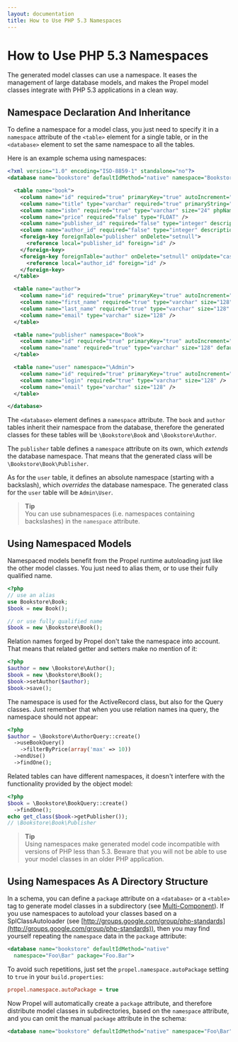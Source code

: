 ```yaml
---
layout: documentation
title: How to Use PHP 5.3 Namespaces
---
```


# How to Use PHP 5.3 Namespaces #

The generated model classes can use a namespace. It eases the management of large database models, and makes the Propel model classes integrate with PHP 5.3 applications in a clean way.

## Namespace Declaration And Inheritance ##

To define a namespace for a model class, you just need to specify it in a `namespace` attribute of the `<table>` element for a single table, or in the `<database>` element to set the same namespace to all the tables.

Here is an example schema using namespaces:

```xml
<?xml version="1.0" encoding="ISO-8859-1" standalone="no"?>
<database name="bookstore" defaultIdMethod="native" namespace="Bookstore">

  <table name="book">
    <column name="id" required="true" primaryKey="true" autoIncrement="true" type="integer" />
    <column name="title" type="varchar" required="true" primaryString="true" />
    <column name="isbn" required="true" type="varchar" size="24" phpName="ISBN" />
    <column name="price" required="false" type="FLOAT" />
    <column name="publisher_id" required="false" type="integer" description="Foreign Key Publisher" />
    <column name="author_id" required="false" type="integer" description="Foreign Key Author" />
    <foreign-key foreignTable="publisher" onDelete="setnull">
      <reference local="publisher_id" foreign="id" />
    </foreign-key>
    <foreign-key foreignTable="author" onDelete="setnull" onUpdate="cascade">
      <reference local="author_id" foreign="id" />
    </foreign-key>
  </table>

  <table name="author">
    <column name="id" required="true" primaryKey="true" autoIncrement="true" type="integer"/>
    <column name="first_name" required="true" type="varchar" size="128" />
    <column name="last_name" required="true" type="varchar" size="128" />
    <column name="email" type="varchar" size="128" />
  </table>

  <table name="publisher" namespace="Book">
    <column name="id" required="true" primaryKey="true" autoIncrement="true" type="integer" />
    <column name="name" required="true" type="varchar" size="128" default="Penguin" />
  </table>

  <table name="user" namespace="\Admin">
    <column name="id" required="true" primaryKey="true" autoIncrement="true" type="integer"/>
    <column name="login" required="true" type="varchar" size="128" />
    <column name="email" type="varchar" size="128" />
  </table>

</database>
```

The `<database>` element defines a `namespace` attribute. The `book` and `author` tables inherit their namespace from the database, therefore the generated classes for these tables will be `\Bookstore\Book` and `\Bookstore\Author`.

The `publisher` table defines a `namespace` attribute on its own, which _extends_ the database namespace. That means that the generated class will be `\Bookstore\Book\Publisher`.

As for the `user` table, it defines an absolute namespace (starting with a backslash), which _overrides_ the database namespace. The generated class for the `user` table will be `Admin\User`.

>**Tip**<br />You can use subnamespaces (i.e. namespaces containing backslashes) in the `namespace` attribute.

## Using Namespaced Models ##

Namespaced models benefit from the Propel runtime autoloading just like the other model classes. You just need to alias them, or to use their fully qualified name.

```php
<?php
// use an alias
use Bookstore\Book;
$book = new Book();

// or use fully qualified name
$book = new \Bookstore\Book();
```

Relation names forged by Propel don't take the namespace into account. That means that related getter and setters make no mention of it:

```php
<?php
$author = new \Bookstore\Author();
$book = new \Bookstore\Book();
$book->setAuthor($author);
$book->save();
```

The namespace is used for the ActiveRecord class, but also for the Query classes. Just remember that when you use relation names ina query, the namespace should not appear:

```php
<?php
$author = \Bookstore\AuthorQuery::create()
  ->useBookQuery()
    ->filterByPrice(array('max' => 10))
  ->endUse()
  ->findOne();
```

Related tables can have different namespaces, it doesn't interfere with the functionality provided by the object model:

```php
<?php
$book = \Bookstore\BookQuery::create()
  ->findOne();
echo get_class($book->getPublisher());
// \Bookstore\Book\Publisher
```

>**Tip**<br />Using namespaces make generated model code incompatible with versions of PHP less than 5.3. Beware that you will not be able to use your model classes in an older PHP application.

## Using Namespaces As A Directory Structure ##

In a schema, you can define a `package` attribute on a `<database>` or a `<table>` tag to generate model classes in a subdirectory (see [Multi-Component](multi-component-data-model.html)). If you use namespaces to autoload your classes based on a SplClassAutoloader (see [http://groups.google.com/group/php-standards](http://groups.google.com/group/php-standards)), then you may find yourself repeating the `namespace` data in the `package` attribute:

```xml
<database name="bookstore" defaultIdMethod="native"
  namespace="Foo\Bar" package="Foo.Bar">
```

To avoid such repetitions, just set the `propel.namespace.autoPackage` setting to `true` in your `build.properties`:

```ini
propel.namespace.autoPackage = true
```

Now Propel will automatically create a `package` attribute, and therefore distribute model classes in subdirectories, based on the `namespace` attribute, and you can  omit the manual `package` attribute in the schema:

```xml
<database name="bookstore" defaultIdMethod="native" namespace="Foo\Bar">
```
